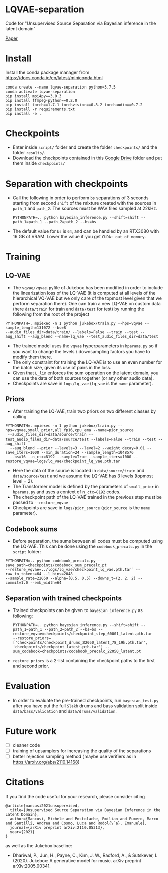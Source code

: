 # LQVAE-separation
Code for "Unsupervised Source Separation via Bayesian inference in the latent domain"

[Paper](https://arxiv.org/abs/2110.05313)

# Install

Install the conda package manager from https://docs.conda.io/en/latest/miniconda.html

``` 
conda create --name lqvae-separation python=3.7.5
conda activate lqvae-separation
pip install mpi4py==3.0.3
pip install ffmpeg-python==0.2.0
pip install torch==1.7.1 torchvision==0.8.2 torchaudio==0.7.2
pip install -r requirements.txt
pip install -e .
```
# Checkpoints

- Enter inside `script/` folder and create the folder `checkpoints/` and the folder `results/`.  
- Download the checkpoints contained in this [Google Drive](https://drive.google.com/drive/folders/1LWhzfUMDg0fnSzPOgMNDgfjbEfF8ARO6?usp=sharing) folder and put them inside `checkpoints/`

# Separation with checkpoints

- Call the following in order to perform `bs` separations of 3 seconds starting from second `shift` of the mixture created with the sources in `path_1` and `path_2`. The sources must be WAV files sampled at 22kHz.
  ```
  PYTHONPATH=.. python bayesian_inference.py --shift=shift --path_1=path_1 --path_2=path_2 --bs=bs
  ```
- The default value for `bs` is `64`, and can be handled by an RTX3080 with 16 GB of VRAM. Lower the value if you get `CUDA: out of memory`.

# Training

## LQ-VAE
- The `vqvae/vqvae.py`file of Jukebox has been modified in order to include the linearization loss of the LQ-VAE (it is computed at all levels of the hierarchical VQ-VAE but
we only care of the topmost level given that we perform separation there). One can train a new LQ-VAE on custom
data (here `data/train` for train and `data/test` for test) by running the following from the root of the project 
```
PYTHONPATH=. mpiexec -n 1 python jukebox/train.py --hps=vqvae --sample_length=131072 --bs=8 
--audio_files_dir=data/train/ --labels=False --train --test --aug_shift --aug_blend --name=lq_vae --test_audio_files_dir=data/test
```
- The trained model uses the `vqvae` hyperparameters in `hparams.py` so if you want to change the levels / downsampling factors you have to modify them there.
- The only constraint for training the LQ-VAE is to use an even number for the batch size, given its use of pairs in the loss.
- Given that `L_lin` enforces the sum operation on the latent domain, you can use the data of both sources together (or any other audio data).
- Checkpoints are save in `logs/lq_vae` (`lq_vae` is the `name` parameter).

## Priors
- After training the LQ-VAE, train two priors on two different classes by calling
```
PYTHONPATH=. mpiexec -n 1 python jukebox/train.py --hps=vqvae,small_prior,all_fp16,cpu_ema --name=pior_source
 --audio_files_dir=data/source/train --test_audio_files_dir=data/source/test --labels=False --train --test --aug_shift
  --aug_blend --prior --levels=3 --level=2 --weight_decay=0.01 --save_iters=1000 --min_duration=24 --sample_length=1048576 
  --bs=16 --n_ctx=8192 --sample=True --sample_iters=1000 --restore_vqvae=logs/lq_vae/checkpoint_lq_vae.pth.tar
```
- Here the data of the source is located in `data/source/train` and `data/source/test` and we assume
the LQ-VAE has 3 levels (topmost level = 2).
- The Transformer model is defined by the parameters of `small_prior` in `hparams.py` and uses a context of `n_ctx=8192` codes.
- The checkpoint path of the LQ-VAE trained in the previous step must be passed to `--restore_vqvae`
- Checkpoints are save in `logs/pior_source` (`pior_source` is the `name` parameter).

## Codebook sums
- Before separation, the sums between all codes must be computed using the LQ-VAE. This can be done using the `codebook_precalc.py` in the `script` folder:
```
PYTHONPATH=.. python codebook_precalc.py --save_path=checkpoints/codebook_sum_precalc.pt 
--restore_vqvae=../logs/lq_vae/checkpoint_lq_vae.pth.tar` --raw_to_tokens=64 --l_bins=2048
--sample_rate=22050 --alpha=[0.5, 0.5] --downs_t=(2, 2, 2) --commit=1.0 --emb_width=64
```


## Separation with trained checkpoints

- Trained checkpoints can be given to `bayesian_inference.py` as following:
  ```
  PYTHONPATH=.. python bayesian_inference.py --shift=shift --path_1=path_1 --path_2=path_2 --bs=bs --restore_vqvae=checkpoints/checkpoint_step_60001_latent.pth.tar
  --restore_priors=['checkpoints/checkpoint_drums_22050_latent_78_19k.pth.tar', 'checkpoints/checkpoint_latest.pth.tar'] --sum_codebook=checkpoints/codebook_precalc_22050_latent.pt
  ```
- `restore_priors` is a 2-list containing the checkpoint paths to the first and second prior.

# Evaluation

- In order to evaluate the pre-trained checkpoints, run `bayesian_test.py` after you have put the full `Slakh` drums and bass
validation split inside `data/bass/validation` and `data/drums/validation`.

# Future work

- [ ] cleaner code
- [ ] training of upsamplers for increasing the quality of the separations
- [ ] better rejection sampling method (maybe use verifiers as in https://arxiv.org/abs/2110.14168)

# Citations
If you find the code useful for your research, please consider citing
```
@article{mancusi2021unsupervised,
  title={Unsupervised Source Separation via Bayesian Inference in the Latent Domain},
  author={Mancusi, Michele and Postolache, Emilian and Fumero, Marco and Santilli, Andrea and Cosmo, Luca and Rodol{\`a}, Emanuele},
  journal={arXiv preprint arXiv:2110.05313},
  year={2021}
}
```
as well as the Jukebox baseline:
- Dhariwal, P., Jun, H., Payne, C., Kim, J. W., Radford, A., & Sutskever, I. (2020). Jukebox: A generative model for music. arXiv preprint arXiv:2005.00341.

